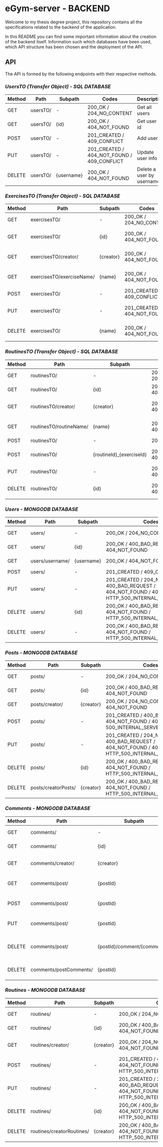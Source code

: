 # **eGym-server - BACKEND**
Welcome to my thesis degree project, this repository contains all the specifications related to the backend of the application.

In this README you can find some important information about the creation of the backend itself. Information such which databases have been used, which API structure has been chosen and the deployment of the API.

## **API**
The API is formed by the following endpoints with their respective methods.

### ***UsersTO (Transfer Object)** - SQL DATABASE*
| Method | Path        | Subpath       | Codes | Description |
|---------|----------|-------------|--------|--------|
| GET       | usersTO/ | -                    | 200_OK / 204_NO_CONTENT | Get all users |
| GET       | usersTO/ | {id}                | 200_OK / 404_NOT_FOUND | Get user by id |
| POST    | usersTO/ | -                     | 201_CREATED / 409_CONFLICT | Add user |
| PUT       | usersTO/ | -                    | 201_CREATED / 404_NOT_FOUND / 409_CONFLICT | Update user info |
| DELETE | usersTO/ | {username}  | 200_OK / 404_NOT_FOUND | Delete a user by username |


### ***ExercisesTO (Transfer Object)** - SQL DATABASE*
| Method | Path        | Subpath       | Codes | Description |
|---------|----------|-------------|--------|--------|
| GET       | exercisesTO/ | -                    | 200_OK / 204_NO_CONTENT | Get all exercises |
| GET       | exercisesTO/ | {id}                | 200_OK / 404_NOT_FOUND | Get exercise by id |
| GET       | exercisesTO/creator/ | {creator}                | 200_OK / 404_NOT_FOUND | Get exercises by creator |
| GET       | exercisesTO/exerciseName/ | {name}                | 200_OK / 404_NOT_FOUND | Get exercises by name |
| POST    | exercisesTO/ | -                     | 201_CREATED / 409_CONFLICT | Add exercise |
| PUT       | exercisesTO/ | -                    | 201_CREATED / 404_NOT_FOUND | Update exercise info |
| DELETE | exercisesTO/ | {name}  | 200_OK / 404_NOT_FOUND | Delete an exercise by name |


### ***RoutinesTO (Transfer Object)** - SQL DATABASE*
| Method | Path        | Subpath       | Codes | Description |
|---------|----------|-------------|--------|--------|
| GET       | routinesTO/ | -                    | 200_OK / 204_NO_CONTENT | Get all routines |
| GET       | routinesTO/ | {id}                | 200_OK / 404_NOT_FOUND | Get routine by id |
| GET       | routinesTO/creator/ | {creator}                | 200_OK / 404_NOT_FOUND | Get routines by creator |
| GET       | routinesTO/routineName/ | {name}                | 200_OK / 404_NOT_FOUND | Get routines by name |
| POST    | routinesTO/ | -                     | 201_CREATED | Add routine |
| POST    | routinesTO/ | {routineId}_{exerciseId}                     | 201_CREATED / 409_CONFLICT | Add exercise to routine |
| PUT       | routinesTO/ | -                    | 201_CREATED / 404_NOT_FOUND | Update routine info |
| DELETE | routinesTO/ | {id}  | 200_OK / 404_NOT_FOUND | Delete a routine by id |


### ***Users** - MONGODB DATABASE*
| Method | Path        | Subpath       | Codes | Description |
|---------|----------|-------------|--------|--------|
| GET       | users/ | -                    | 200_OK / 204_NO_CONTENT | Get all users |
| GET       | users/ | {id}                | 200_OK / 400_BAD_REQUEST / 404_NOT_FOUND | Get user by id |
| GET       | users/username/ | {username}                | 200_OK / 404_NOT_FOUND | Get user by username |
| POST    | users/ | -                     | 201_CREATED / 409_CONFLICT | Add user |
| PUT       | users/ | -                    | 201_CREATED / 204_NO_CONTENT / 400_BAD_REQUEST / 404_NOT_FOUND / 409_CONFLICT / HTTP_500_INTERNAL_SERVER_ERROR | Update user info |
| DELETE | users/ | {id}  | 200_OK / 400_BAD_REQUEST / 404_NOT_FOUND / HTTP_500_INTERNAL_SERVER_ERROR | Delete a user by id |
| DELETE | users/ | -     | 200_OK / 400_BAD_REQUEST / 404_NOT_FOUND / HTTP_500_INTERNAL_SERVER_ERROR | Delete all users |


### ***Posts** - MONGODB DATABASE*
| Method | Path        | Subpath       | Codes | Description |
|---------|----------|-------------|--------|--------|
| GET       | posts/ | -                    | 200_OK / 204_NO_CONTENT | Get all posts |
| GET       | posts/ | {id}                | 200_OK / 400_BAD_REQUEST / 404_NOT_FOUND | Get post by id |
| GET       | posts/creator/ | {creator}    | 200_OK / 204_NO_CONTENT / 404_NOT_FOUND | Get posts by creator |
| POST    | posts/ | -                      | 201_CREATED / 400_BAD_REQUEST / 404_NOT_FOUND / 409_CONFLICT / 500_INTERNAL_SERVER_ERROR | Add post |
| PUT       | posts/ | -                    | 201_CREATED / 204_NO_CONTENT / 400_BAD_REQUEST / 404_NOT_FOUND / 409_CONFLICT / HTTP_500_INTERNAL_SERVER_ERROR | Update user info |
| DELETE | posts/ | {id}  | 200_OK / 400_BAD_REQUEST / 404_NOT_FOUND / HTTP_500_INTERNAL_SERVER_ERROR | Delete a post by id |
| DELETE | posts/creatorPosts/ | {creator}  | 200_OK / 400_BAD_REQUEST / 404_NOT_FOUND / HTTP_500_INTERNAL_SERVER_ERROR | Delete creator's posts |


### ***Comments** - MONGODB DATABASE*
| Method | Path        | Subpath       | Codes | Description |
|---------|----------|-------------|--------|--------|
| GET       | comments/ | -                    | 200_OK / 204_NO_CONTENT | Get all comments |
| GET       | comments/ | {id}                | 200_OK / 400_BAD_REQUEST / 404_NOT_FOUND | Get post by id |
| GET       | comments/creator/ | {creator}    | 200_OK / 204_NO_CONTENT / 404_NOT_FOUND | Get comments by creator |
| GET       | comments/post/ | {postId}    | 200_OK / 204_NO_CONTENT / 400_BAD_REQUEST / 404_NOT_FOUND | Get comments by post |
| POST    | comments/post/ | {postId}      | 201_CREATED / 400_BAD_REQUEST / 404_NOT_FOUND / HTTP_500_INTERNAL_SERVER_ERROR | Add comment to post |
| PUT       | comments/post/ | {postId}    | 201_CREATED / 400_BAD_REQUEST / 404_NOT_FOUND / HTTP_500_INTERNAL_SERVER_ERROR | Update comment |
| DELETE | comments/post/ | {postId}/comment/{commentId}  | 200_OK / 400_BAD_REQUEST / 404_NOT_FOUND / HTTP_500_INTERNAL_SERVER_ERROR | Delete a comment from post by id |
| DELETE | comments/postComments/ | {postId}  | 200_OK / 400_BAD_REQUEST / 404_NOT_FOUND / HTTP_500_INTERNAL_SERVER_ERROR | Delete post's comments |


### ***Routines** - MONGODB DATABASE*
| Method | Path        | Subpath       | Codes | Description |
|---------|----------|-------------|--------|--------|
| GET       | routines/ | -                    | 200_OK / 204_NO_CONTENT | Get all routines |
| GET       | routines/ | {id}                | 200_OK / 400_BAD_REQUEST / 404_NOT_FOUND | Get post by id |
| GET       | routines/creator/ | {creator}    | 200_OK / 204_NO_CONTENT / 404_NOT_FOUND | Get routines by creator |
| POST    | routines/ | -                    | 201_CREATED / 400_BAD_REQUEST / 404_NOT_FOUND / 409_CONFLICT / HTTP_500_INTERNAL_SERVER_ERROR | Add routine |
| PUT       | routines/ | -                  | 201_CREATED / 204_NO_CONTENT / 400_BAD_REQUEST / 404_NOT_FOUND / 409_CONFLICT / HTTP_500_INTERNAL_SERVER_ERROR | Update routine |
| DELETE | routines/ | {id}                  | 200_OK / 400_BAD_REQUEST / 404_NOT_FOUND / 409_CONFLICT / HTTP_500_INTERNAL_SERVER_ERROR | Delete routine by id |
| DELETE | routines/creatorRoutines/ | {creator}  | 200_OK / 400_BAD_REQUEST / 404_NOT_FOUND / 409_CONFLICT / HTTP_500_INTERNAL_SERVER_ERROR | Delete user's routines |
